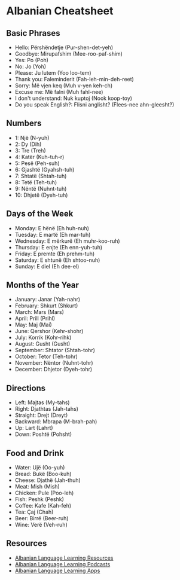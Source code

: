 # Albanian Cheatsheet

## Basic Phrases
- Hello: Përshëndetje (Pur-shen-det-yeh)
- Goodbye: Mirupafshim (Mee-roo-paf-shim)
- Yes: Po (Poh)
- No: Jo (Yoh)
- Please: Ju lutem (Yoo loo-tem)
- Thank you: Faleminderit (Fah-leh-min-deh-reet)
- Sorry: Më vjen keq (Muh v-yen keh-ch)
- Excuse me: Më falni (Muh fahl-nee)
- I don't understand: Nuk kuptoj (Nook koop-toy)
- Do you speak English?: Flisni anglisht? (Flees-nee ahn-gleesht?)

## Numbers
- 1: Një (N-yuh)
- 2: Dy (Dih)
- 3: Tre (Treh)
- 4: Katër (Kuh-tuh-r)
- 5: Pesë (Peh-suh)
- 6: Gjashtë (Gyahsh-tuh)
- 7: Shtatë (Shtah-tuh)
- 8: Tetë (Teh-tuh)
- 9: Nëntë (Nuhnt-tuh)
- 10: Dhjetë (Dyeh-tuh)

## Days of the Week
- Monday: E hënë (Eh huh-nuh)
- Tuesday: E martë (Eh mar-tuh)
- Wednesday: E mërkurë (Eh muhr-koo-ruh)
- Thursday: E enjte (Eh enn-yuh-tuh)
- Friday: E premte (Eh prehm-tuh)
- Saturday: E shtunë (Eh shtoo-nuh)
- Sunday: E diel (Eh dee-el)

## Months of the Year
- January: Janar (Yah-nahr)
- February: Shkurt (Shkurt)
- March: Mars (Mars)
- April: Prill (Prihl)
- May: Maj (Mai)
- June: Qershor (Kehr-shohr)
- July: Korrik (Kohr-rihk)
- August: Gusht (Gusht)
- September: Shtator (Shtah-tohr)
- October: Tetor (Teh-tohr)
- November: Nëntor (Nuhnt-tohr)
- December: Dhjetor (Dyeh-tohr)

## Directions
- Left: Majtas (My-tahs)
- Right: Djathtas (Jah-tahs)
- Straight: Drejt (Dreyt)
- Backward: Mbrapa (M-brah-pah)
- Up: Lart (Lahrt)
- Down: Poshtë (Pohsht)

## Food and Drink
- Water: Ujë (Oo-yuh)
- Bread: Bukë (Boo-kuh)
- Cheese: Djathë (Jah-thuh)
- Meat: Mish (Mish)
- Chicken: Pule (Poo-leh)
- Fish: Peshk (Peshk)
- Coffee: Kafe (Kah-feh)
- Tea: Çaj (Chah)
- Beer: Birrë (Beer-ruh)
- Wine: Verë (Veh-ruh)

## Resources
- [Albanian Language Learning Resources](https://www.lingoda.com/en/albanian-language-learning-resources) 
- [Albanian Language Learning Podcasts](https://www.listennotes.com/curated-podcasts/learn-albanian/) 
- [Albanian Language Learning Apps](https://www.fluentu.com/blog/albanian/albanian-language-apps/)